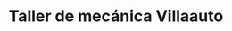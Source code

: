 ---
title: "Taller de mecánica Villaauto"
url: /mostoles/taller-de-mecanica-villaauto/
shop: reparación de automóviles
---